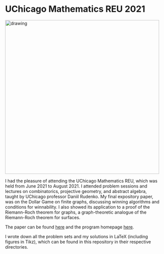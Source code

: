# UChicago Mathematics REU 2021

<img src="https://github.com/KevinyWu/kevinywu.github.io/blob/main/images/research/dollar-game.png" alt="drawing" width="500"/>

I had the pleasure of attending the UChicago Mathematics REU, which was held from June 2021 to August 2021. 
I attended problem sessions and lectures on combinatorics, projective geometry, and abstract algebra, taught by UChicago professor Daniil Rudenko.
My final expository paper, was on the Dollar Game on finite graphs, discussing winning algorithms and conditions for winnability.
I also showed its application to a proof of the Riemann-Roch theorem for graphs, a graph-theoretic analogue of the Riemann-Roch theorem for surfaces.

The paper can be found [here](http://math.uchicago.edu/~may/REU2021/REUPapers/Wu,Kevin.pdf) and the program homepage [here](http://math.uchicago.edu/~may/REU2021/).

I wrote down all the problem sets and my solutions in LaTeX (including figures in Tikz), which can be found in this repository in their respective directories.
